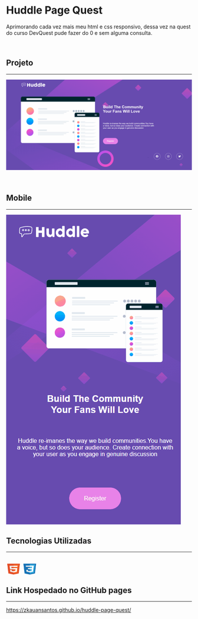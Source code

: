 # Huddle Page Quest

Aprimorando cada vez mais meu html e css responsivo, dessa vez na quest do curso DevQuest pude fazer do 0 e sem alguma consulta.

<br>

## Projeto

---

[<img src="./src/Desktop.gif" alt="foto do projeto ">](https://zkauansantos.github.io/huddle-page-quest/)

<br>

## Mobile

---

[<img src="./src/Animação.gif" alt="">](https://zkauansantos.github.io/huddle-page-quest/)
<br>

## Tecnologias Utilizadas

---

<br>
  <img align="center" alt="HTML" height="30" width="40" src="https://raw.githubusercontent.com/devicons/devicon/master/icons/html5/html5-original.svg">
  <img align="center" alt="CSS" height="30" width="40" src="https://raw.githubusercontent.com/devicons/devicon/master/icons/css3/css3-original.svg">

<br>

## Link Hospedado no GitHub pages

---
https://zkauansantos.github.io/huddle-page-quest/